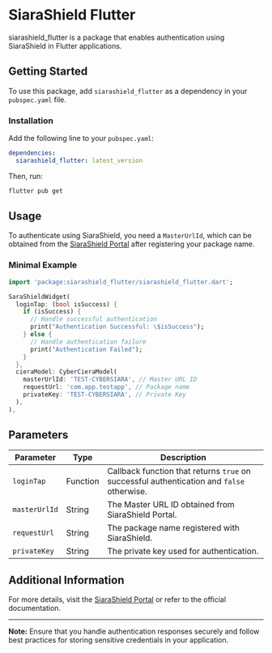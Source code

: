 # SiaraShield Flutter

siarashield_flutter is a package that enables authentication using SiaraShield in Flutter applications.

## Getting Started

To use this package, add `siarashield_flutter` as a dependency in your `pubspec.yaml` file.

### Installation

Add the following line to your `pubspec.yaml`:

```yaml
dependencies:
  siarashield_flutter: latest_version
```

Then, run:

```sh
flutter pub get
```

## Usage

To authenticate using SiaraShield, you need a `MasterUrlId`, which can be obtained from the [SiaraShield Portal](https://mycybersiara.com/) after registering your package name.

### Minimal Example

```dart
import 'package:siarashield_flutter/siarashield_flutter.dart';

SaraShieldWidget(
  loginTap: (bool isSuccess) {
    if (isSuccess) {
      // Handle successful authentication
      print("Authentication Successful: \$isSuccess");
    } else {
      // Handle authentication failure
      print("Authentication Failed");
    }
  },
  cieraModel: CyberCieraModel(
    masterUrlId: 'TEST-CYBERSIARA', // Master URL ID
    requestUrl: 'com.app.testapp', // Package name
    privateKey: 'TEST-CYBERSIARA', // Private Key
  ),
),
```

## Parameters

| Parameter      | Type      | Description |
|---------------|----------|-------------|
| `loginTap`    | Function | Callback function that returns `true` on successful authentication and `false` otherwise. |
| `masterUrlId` | String   | The Master URL ID obtained from SiaraShield Portal. |
| `requestUrl`  | String   | The package name registered with SiaraShield. |
| `privateKey`  | String   | The private key used for authentication. |

## Additional Information

For more details, visit the [SiaraShield Portal](https://mycybersiara.com/) or refer to the official documentation.

---

**Note:** Ensure that you handle authentication responses securely and follow best practices for storing sensitive credentials in your application.

